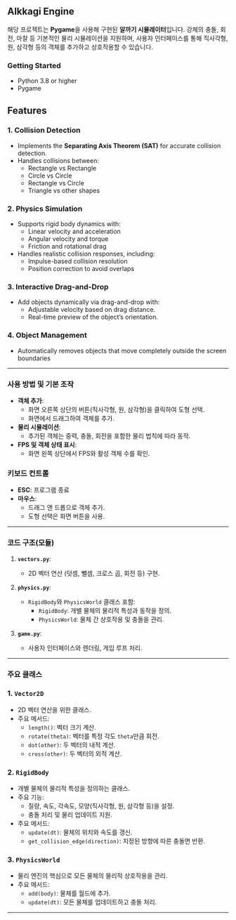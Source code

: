 ## Alkkagi Engine

해당 프로젝트는 **Pygame**을 사용해 구현된 **알까기 시뮬레이터**입니다. 강체의 충돌, 회전, 마찰 등 기본적인 물리 시뮬레이션을 지원하며, 사용자 인터페이스를 통해 직사각형, 원, 삼각형 등의 객체를 추가하고 상호작용할 수 있습니다.

### **Getting Started**
- Python 3.8 or higher
- Pygame

## **Features**

### 1. **Collision Detection**
- Implements the **Separating Axis Theorem (SAT)** for accurate collision detection.
- Handles collisions between:
  - Rectangle vs Rectangle
  - Circle vs Circle
  - Rectangle vs Circle
  - Triangle vs other shapes

### 2. **Physics Simulation**
- Supports rigid body dynamics with:
  - Linear velocity and acceleration
  - Angular velocity and torque
  - Friction and rotational drag
- Handles realistic collision responses, including:
  - Impulse-based collision resolution
  - Position correction to avoid overlaps

### 3. **Interactive Drag-and-Drop**
- Add objects dynamically via drag-and-drop with:
  - Adjustable velocity based on drag distance.
  - Real-time preview of the object’s orientation.

### 4. **Object Management**
- Automatically removes objects that move completely outside the screen boundaries

---

### **사용 방법 및 기본 조작**
- **객체 추가**:
  - 화면 오른쪽 상단의 버튼(직사각형, 원, 삼각형)을 클릭하여 도형 선택.
  - 화면에서 드래그하여 객체를 추가.
- **물리 시뮬레이션**:
  - 추가된 객체는 중력, 충돌, 회전을 포함한 물리 법칙에 따라 동작.
- **FPS 및 객체 상태 표시**:
  - 화면 왼쪽 상단에서 FPS와 활성 객체 수를 확인.

### **키보드 컨트롤**
- **ESC**: 프로그램 종료
- **마우스**:
  - 드래그 앤 드롭으로 객체 추가.
  - 도형 선택은 화면 버튼을 사용.

---

### **코드 구조(모듈)**
1. **`vectors.py`**:
   - 2D 벡터 연산 (덧셈, 뺄셈, 크로스 곱, 회전 등) 구현.

2. **`physics.py`**:
   - `RigidBody`와 `PhysicsWorld` 클래스 포함:
     - `RigidBody`: 개별 물체의 물리적 특성과 동작을 정의.
     - `PhysicsWorld`: 물체 간 상호작용 및 충돌을 관리.

3. **`game.py`**:
   - 사용자 인터페이스와 렌더링, 게임 루프 처리.

---

### **주요 클래스**

### 1. **`Vector2D`**
- 2D 벡터 연산을 위한 클래스.
- 주요 메서드:
  - `length()`: 벡터 크기 계산.
  - `rotate(theta)`: 벡터를 특정 각도 `theta`만큼 회전.
  - `dot(other)`: 두 벡터의 내적 계산.
  - `cross(other)`: 두 벡터의 외적 계산.

### 2. **`RigidBody`**
- 개별 물체의 물리적 특성을 정의하는 클래스.
- 주요 기능:
  - 질량, 속도, 각속도, 모양(직사각형, 원, 삼각형 등)을 설정.
  - 충돌 처리 및 물리 업데이트 지원.
- 주요 메서드:
  - `update(dt)`: 물체의 위치와 속도를 갱신.
  - `get_collision_edge(direction)`: 지정된 방향에 따른 충돌면 반환.

### 3. **`PhysicsWorld`**
- 물리 엔진의 핵심으로 모든 물체의 물리적 상호작용을 관리.
- 주요 메서드:
  - `add(body)`: 물체를 월드에 추가.
  - `update(dt)`: 모든 물체를 업데이트하고 충돌 처리.

---
